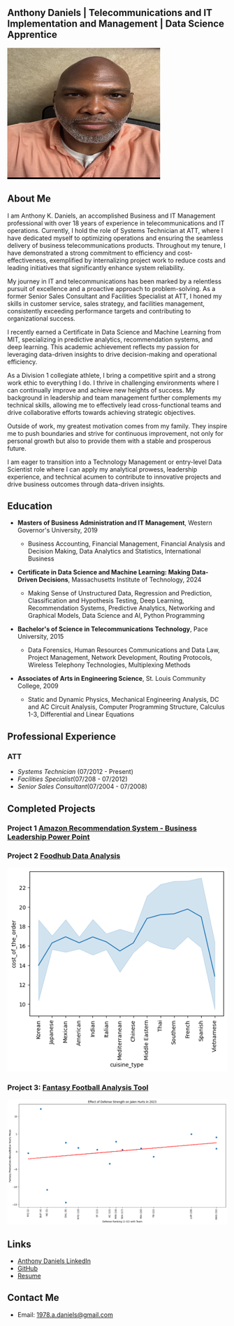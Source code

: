 Anthony Daniels | Telecommunications and IT Implementation and Management | Data Science Apprentice
---


<img src="Adanielsfacepic.jpeg" alt="Profile Picture" width="350" height="300">

## About Me
I am Anthony K. Daniels, an accomplished Business and IT Management professional with over 18 years of experience in telecommunications and IT operations. Currently, I hold the role of Systems Technician at ATT, where I have dedicated myself to optimizing operations and ensuring the seamless delivery of business telecommunications products. Throughout my tenure, I have demonstrated a strong commitment to efficiency and cost-effectiveness, exemplified by internalizing project work to reduce costs and leading initiatives that significantly enhance system reliability.

My journey in IT and telecommunications has been marked by a relentless pursuit of excellence and a proactive approach to problem-solving. As a former Senior Sales Consultant and Facilities Specialist at ATT, I honed my skills in customer service, sales strategy, and facilities management, consistently exceeding performance targets and contributing to organizational success.

I recently earned a Certificate in Data Science and Machine Learning from MIT, specializing in predictive analytics, recommendation systems, and deep learning. This academic achievement reflects my passion for leveraging data-driven insights to drive decision-making and operational efficiency.

As a Division 1 collegiate athlete, I bring a competitive spirit and a strong work ethic to everything I do. I thrive in challenging environments where I can continually improve and achieve new heights of success. My background in leadership and team management further complements my technical skills, allowing me to effectively lead cross-functional teams and drive collaborative efforts towards achieving strategic objectives.

Outside of work, my greatest motivation comes from my family. They inspire me to push boundaries and strive for continuous improvement, not only for personal growth but also to provide them with a stable and prosperous future.

I am eager to transition into a Technology Management or entry-level Data Scientist role where I can apply my analytical prowess, leadership experience, and technical acumen to contribute to innovative projects and drive business outcomes through data-driven insights.  


  
## Education
- **Masters of Business Administration and IT Management**, Western Governor's University, 2019
    - Business Accounting, Financial Management, Financial Analysis and Decision Making, Data Analytics and Statistics, International Business
 
- **Certificate in Data Science and Machine Learning: Making Data-Driven Decisions**, Massachusetts Institute of Technology, 2024
    - Making Sense of Unstructured Data, Regression and Prediction, Classification and Hypothesis Testing, Deep Learning, Recommendation Systems, Predictive 
     Analytics, Networking and Graphical Models, Data Science and AI, Python Programming
- **Bachelor's of Science in Telecommunications Technology**, Pace University, 2015
    - Data Forensics, Human Resources Communications and Data Law, Project Management, Network Development, Routing Protocols, Wireless Telephony 
      Technologies, Multiplexing Methods
- **Associates of Arts in Engineering Science**, St. Louis Community College, 2009
    - Static and Dynamic Physics, Mechanical Engineering Analysis, DC and AC Circuit Analysis, Computer Programming Structure, Calculus 1-3, Differential 
      and Linear Equations  



## Professional Experience
### ATT
- *Systems Technician* (07/2012 - Present)
- *Facilities Specialist*(07/208 - 07/2012)
- *Senior Sales Consultant*(07/2004 - 07/2008)  



## Completed Projects

### Project 1 [Amazon Recommendation System - Business Leadership Power Point](https://github.com/AnthonyKDaniels/Portfolio/blob/main/Recommendation%20systems%20Project%20Presentation%20(2).pdf)  

### Project 2 [Foodhub Data Analysis](https://github.com/AnthonyKDaniels/Portfolio/blob/main/FDS_Project_LearnerNotebook_FullCode.pdf)
 [![](Food%20Deliver%20cost%20over%20cuisine%20type.png)](https://github.com/AnthonyKDaniels/Portfolio/blob/main/FDS_Project_LearnerNotebook_FullCode.pdf)

### Project 3: [Fantasy Football Analysis Tool](https://github.com/AnthonyKDaniels/Portfolio/blob/main/fantasy_analysis_with_clustering_data.pdf)
[![](Jalen%20Hurts%20Analysis%20vs%20def.png)](https://github.com/AnthonyKDaniels/Portfolio/blob/main/fantasy_analysis_with_clustering_data.pdf)  


## Links

- [Anthony Daniels LinkedIn](https://www.linkedin.com/in/anthony-daniels-549442265/)
- [GitHub](https://github.com/AnthonyKDaniels/)
- [Resume](https://github.com/AnthonyKDaniels/Portfolio/blob/main/Anthony%20K_Daniels_resume_MRCH24.pdf)



## Contact Me
- Email: [1978.a.daniels@gmail.com](mailto:1978.a.daniels@gmail.com)

